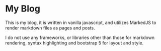 # My Blog
This is my blog, it is written in vanilla javascript, and utilizes MarkedJS to render markdown files as pages and posts.

I do not use any frameworks, or libraries other than those for markdown rendering, syntax highlighting and bootstrap 5 for layout and style.